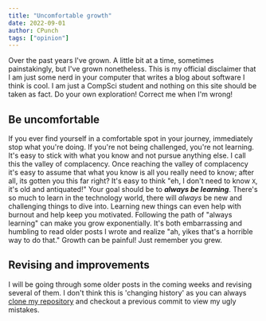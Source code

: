 ```yaml
---
title: "Uncomfortable growth"
date: 2022-09-01
author: CPunch
tags: ["opinion"]
---
```


Over the past years I've grown. A little bit at a time, sometimes painstakingly, but I've grown nonetheless. This is my official disclaimer that I am just some nerd in your computer that writes a blog about software I think is cool. I am just a CompSci student and nothing on this site should be taken as fact. Do your own exploration! Correct me when I'm wrong!

## Be uncomfortable

If you ever find yourself in a comfortable spot in your journey, immediately stop what you're doing. If you're not being challenged, you're not learning. It's easy to stick with what you know and not pursue anything else. I call this the valley of complacency. Once reaching the valley of complacency it's easy to assume that what you know is all you really need to know; after all, its gotten you this far right? It's easy to think "eh, I don't need to know `X`, it's old and antiquated!" Your goal should be to ***always be learning***. There's so much to learn in the technology world, there will *always* be new and challenging things to dive into. Learning new things can even help with burnout and help keep you motivated. Following the path of "always learning" can make you grow exponentially. It's both embarrassing and humbling to read older posts I wrote and realize "ah, yikes that's a horrible way to do that." Growth can be painful! Just remember you grew.

## Revising and improvements
I will be going through some older posts in the coming weeks and revising several of them. I don't think this is 'changing history' as you can always [clone my repository](https://github.com/CPunch/openpunk) and checkout a previous commit to view my ugly mistakes.